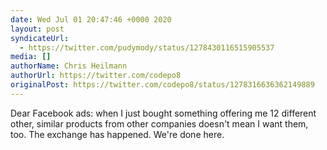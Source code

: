 ```yaml
---
date: Wed Jul 01 20:47:46 +0000 2020
layout: post
syndicateUrl:
  - https://twitter.com/pudymody/status/1278430116515905537
media: []
authorName: Chris Heilmann
authorUrl: https://twitter.com/codepo8
originalPost: https://twitter.com/codepo8/status/1278316636362149889
---
```

Dear Facebook ads: when I just bought something offering me 12 different other, similar products from other companies doesn't mean I want them, too. The exchange has happened. We're done here.

